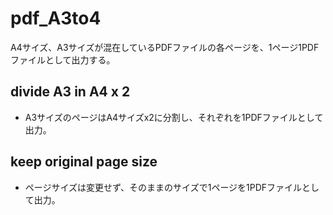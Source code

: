 pdf_A3to4
==========
A4サイズ、A3サイズが混在しているPDFファイルの各ページを、1ページ1PDFファイルとして出力する。

divide A3 in A4 x 2
----------  
  * A3サイズのページはA4サイズx2に分割し、それぞれを1PDFファイルとして出力。

keep original page size
----------  
  * ページサイズは変更せず、そのままのサイズで1ページを1PDFファイルとして出力。


